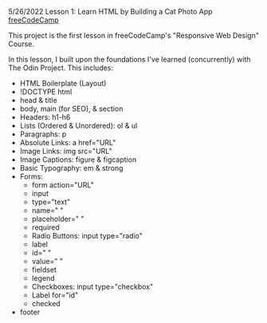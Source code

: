 5/26/2022
Lesson 1: Learn HTML by Building a Cat Photo App
[freeCodeCamp](https://www.freecodecamp.org/learn/2022/responsive-web-design/#learn-html-by-building-a-cat-photo-app)

This project is the first lesson in freeCodeCamp's "Responsive Web Design" Course.

In this lesson, I built upon the foundations I've learned (concurrently) with The Odin Project. This includes:

- HTML Boilerplate (Layout)
- !DOCTYPE html
- head & title
- body, main (for SEO), & section
- Headers: h1-h6
- Lists (Ordered & Unordered): ol & ul
- Paragraphs: p
- Absolute Links: a href="URL"
- Image Links: img src="URL"
- Image Captions: figure & figcaption
- Basic Typography: em & strong
- Forms:
    - form action="URL"
    - input
    - type="text"
    - name=" "
    - placeholder=" "
    - required
    - Radio Buttons: input type="radio"
    - label
    - id=" "
    - value=" "
    - fieldset
    - legend
    - Checkboxes: input type="checkbox"
    - Label for="id"
    - checked
- footer